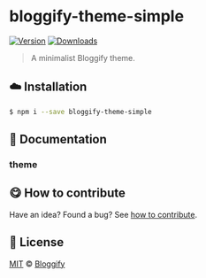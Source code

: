 <!-- Please do not edit this file. Edit the `blah` field in the `package.json` instead. If in doubt, open an issue. -->


# bloggify-theme-simple

 [![Version](https://img.shields.io/npm/v/bloggify-theme-simple.svg)](https://www.npmjs.com/package/bloggify-theme-simple) [![Downloads](https://img.shields.io/npm/dt/bloggify-theme-simple.svg)](https://www.npmjs.com/package/bloggify-theme-simple)

> A minimalist Bloggify theme.

## :cloud: Installation

```sh
$ npm i --save bloggify-theme-simple
```


## :memo: Documentation


### theme



## :yum: How to contribute
Have an idea? Found a bug? See [how to contribute][contributing].



## :scroll: License

[MIT][license] © [Bloggify][website]

[license]: http://showalicense.com/?fullname=Bloggify%20%3Csupport%40bloggify.org%3E%20(https%3A%2F%2Fbloggify.org)&year=2017#license-mit
[website]: https://bloggify.org
[contributing]: /CONTRIBUTING.md
[docs]: /DOCUMENTATION.md
